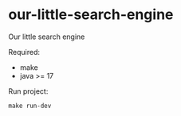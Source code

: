 # our-little-search-engine
Our little search engine

Required:
- make
- java >= 17

Run project:
```
make run-dev
```
